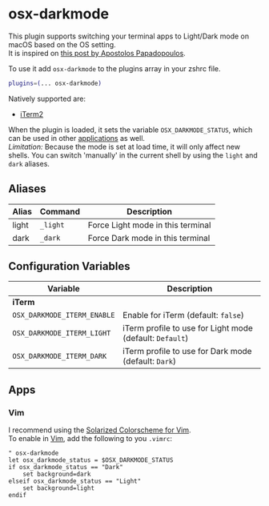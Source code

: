 # osx-darkmode

This plugin supports switching your terminal apps to Light/Dark mode on macOS based on the OS setting.<br />
It is inspired on [this post by Apostolos Papadopoulos](https://apas.gr/2018/11/dark-mode-macos-safari-iterm-vim/).


To use it add `osx-darkmode` to the plugins array in your zshrc file.
```zsh
plugins=(... osx-darkmode)
```

Natively supported are: 
- [iTerm2](https://www.iterm2.com/)

When the plugin is loaded, it sets the variable `OSX_DARKMODE_STATUS`, which can be used in other [applications](#Apps) as well.<br/>
*Limitation:* Because the mode is set at load time, it will only affect new shells. You can switch 'manually' in the current shell by using the `light` and `dark` aliases.

## Aliases

| Alias  | Command                | Description                                               |
| ------ | -----------------------|---------------------------------------------------------- |
| light  | `_light`               | Force Light mode in this terminal                         |
| dark   | `_dark`                | Force Dark mode in this terminal                          |

## Configuration Variables

| Variable                            | Description                                                                   |
|-------------------------------------|-------------------------------------------------------------------------------|
| **iTerm**                           |                                                                               |
| `OSX_DARKMODE_ITERM_ENABLE`         | Enable for iTerm (default: `false`)                                           |
| `OSX_DARKMODE_ITERM_LIGHT`          | iTerm profile to use for Light mode (default: `Default`)                      |
| `OSX_DARKMODE_ITERM_DARK`           | iTerm profile to use for Dark mode (default: `Dark`)                          |

## Apps
### Vim
I recommend using the [Solarized Colorscheme for Vim](https://github.com/altercation/vim-colors-solarized).<br/>
To enable in [Vim](https://www.vim.org/), add the following to you `.vimrc`:

```
" osx-darkmode
let osx_darkmode_status = $OSX_DARKMODE_STATUS
if osx_darkmode_status == "Dark"
    set background=dark
elseif osx_darkmode_status == "Light"
    set background=light
endif
```